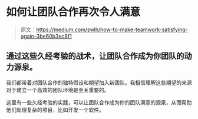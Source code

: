 # 如何让团队合作再次令人满意

> 原文：<https://medium.com/swlh/how-to-make-teamwork-satisfying-again-3be60b3ec8f1>

## 通过这些久经考验的战术，让团队合作成为你团队的动力源泉。

我们都带着对团队合作的独特假设和期望加入新团队。我相信理解这些期望的来源对于建立一个高效的团队环境是至关重要的。

这里有一些久经考验的实践，可以让团队合作成为你的团队满意的源泉，从而帮助他们处理复杂的项目，比如开发一个软件。